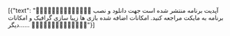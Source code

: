 [{"text": "🚨🚨🚨🚨🚨🚨🚨🚨🚨🚨🚨🚨🚨🚨
آپدیت برنامه منتشر شده است جهت دانلود و نصب برنامه به مایکت مراجعه کنید.
امکانات اضافه شده بازی ها زیبا سازی گرافیک و امکانات دیگر......
🚨🚨🚨🚨🚨🚨🚨🚨🚨🚨🚨🚨🚨🚨"}]
